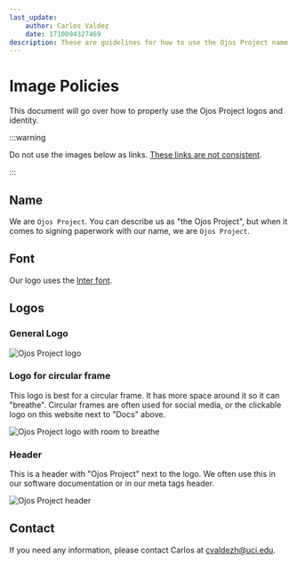 ```yaml
---
last_update:
    author: Carlos Valdez
    date: 1710094327469
description: These are guidelines for how to use the Ojos Project name and logos.
---
```


# Image Policies

This document will go over how to properly use the Ojos Project logos and
identity.

:::warning

Do not use the images below as links.
[These links are not consistent](https://docusaurus.io/docs/markdown-features/assets#static-assets).

:::

## Name

We are `Ojos Project`. You can describe us as "the Ojos Project", but when
it comes to signing paperwork with our name, we are `Ojos Project`.

## Font

Our logo uses the [Inter font](https://github.com/rsms/inter).

## Logos

### General Logo

![Ojos Project logo](@site/static/img/logo.png)

### Logo for circular frame

This logo is best for a circular frame. It has more space around it so it can
"breathe". Circular frames are often used for social media, or the clickable
logo on this website next to "Docs" above.

![Ojos Project logo with room to breathe](@site/static/img/logo-space.png)

### Header

This is a header with "Ojos Project" next to the logo. We often use this in our
software documentation or in our meta tags header.

![Ojos Project header](@site/static/img/header.png)

## Contact

If you need any information, please contact Carlos at
[cvaldezh@uci.edu](mailto:cvaldezh@uci.edu).
